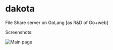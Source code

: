 # dakota
File Share server on GoLang [as R&amp;D of Go+web]


Screenshots:

![Main page](https://i.gyazo.com/39cff34650feab3f81d87f0c783bb64f.png)
